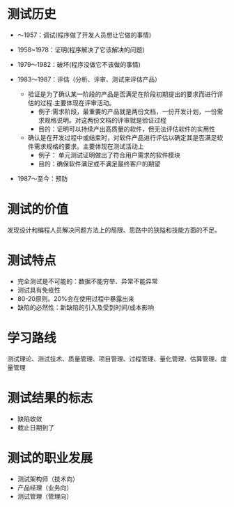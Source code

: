 # 测试历史

* ～1957：调试(程序做了开发人员想让它做的事情)
* 1958~1978：证明(程序解决了它该解决的问题)
* 1979～1982：破坏(程序没做它不该做的事情)
* 1983～1987：评估（分析、评审、测试来评估产品）
    - 验证是为了确认某一阶段的产品是否满足在阶段初期提出的要求而进行评估的过程.主要体现在评审活动。
        - 例子:需求阶段，最重要的产品就是两份文档，一份开发计划，一份需求规格说明。对这两份文档的评审就是验证过程
        - 目的：证明可以持续产出高质量的软件，但无法评估软件的实用性
    - 确认是在开发过程中或结束时，对软件产品进行评估以确定其是否满足软件需求规格的要求。主要体现在测试活动上
        - 例子： 单元测试证明做出了符合用户需求的软件模块
        - 目的：确保软件满足或不满足最终客户的期望

* 1987～至今：预防

# 测试的价值
发现设计和编程人员解决问题方法上的局限、思路中的狭隘和技能方面的不足。

# 测试特点
* 完全测试是不可能的：数据不能穷举、异常不能异常
* 测试具有免疫性
* 80-20原则。20%会在使用过程中暴露出来
* 缺陷的必然性：新缺陷的引入及受到时间/成本影响
# 学习路线
测试理论、测试技术、质量管理、项目管理、过程管理、量化管理、估算管理、度量管理

# 测试结果的标志
* 缺陷收敛
* 截止日期到了

# 测试的职业发展
* 测试架构师（技术向）
* 产品经理（业务向）
* 测试管理（管理向）